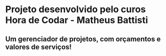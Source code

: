 # Projeto desenvolvido pelo curos Hora de Codar - Matheus Battisti


## Um gerenciador de projetos, com orçamentos e valores de serviços!


